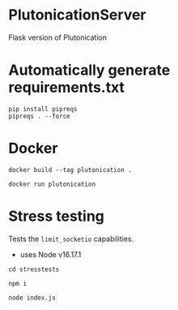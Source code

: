 # PlutonicationServer
Flask version of Plutonication

# Automatically generate requirements.txt

```
pip install pipreqs
pipreqs . --force
```

# Docker

```
docker build --tag plutonication .

docker run plutonication
```

# Stress testing

Tests the `limit_socketio` capabilities.

- uses Node v16.17.1

```
cd stresstests

npm i

node index.js
```
